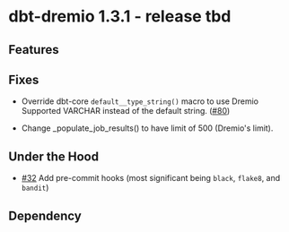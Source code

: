 # dbt-dremio 1.3.1 - release tbd

## Features

## Fixes

-   Override dbt-core `default__type_string()` macro to use Dremio Supported VARCHAR instead of the default string. ([#80](https://github.com/dremio/dbt-dremio/pull/80))

-   Change \_populate_job_results() to have limit of 500 (Dremio's limit).

## Under the Hood
* [#32](https://github.com/dremio/dbt-dremio/issues/32) Add pre-commit hooks (most significant being `black`, `flake8`, and `bandit`)

## Dependency
